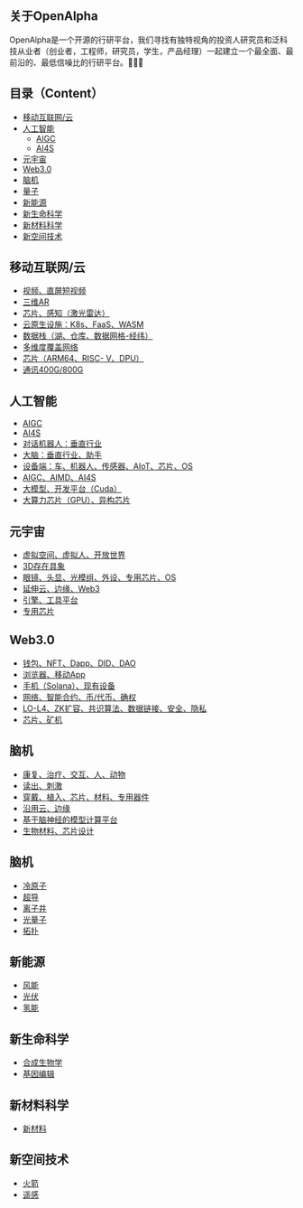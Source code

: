 ## 关于OpenAlpha
OpenAlpha是一个开源的行研平台，我们寻找有独特视角的投资人研究员和泛科技从业者（创业者，工程师，研究员，学生，产品经理）一起建立一个最全面、最前沿的、最低信噪比的行研平台。🚀🚀🚀

## 目录（Content）
- [移动互联网/云](#移动互联网/云)
- [人工智能](#人工智能)
  - [AIGC](#AIGC)
  - [AI4S](#AI4S)
- [元宇宙](#元宇宙)
- [Web3.0](#Web3.0)
- [脑机](#脑机)
- [量子](#量子)
- [新能源](#新能源)
- [新生命科学](#新生命科学)
- [新材料科学](#新材料科学)
- [新空间技术](#新空间技术)

## 移动互联网/云
  - [视频、直屏短视频]()
  - [三维AR]()
  - [芯片、感知（激光雷达）]()
  - [云原生设施：K8s、FaaS、WASM]()
  - [数据栈（湖、仓库、数据网格-经纬）]()
  - [多维度覆盖网络]()
  - [芯片（ARM64、RISC- V、DPU）]()
  - [通讯400G/800G]()
  
## 人工智能
  - [AIGC]()
  - [AI4S](https://github.com/Paipipaipi/AI4S)
  - [对话机器人：垂直行业]()
  - [大脑：垂直行业、助手]()
  - [设备端：车、机器人、传感器、AIoT、芯片、OS]()
  - [AIGC、AIMD、AI4S]()
  - [大模型、开发平台（Cuda）]()
  - [大算力芯片（GPU）、异构芯片]()

## 元宇宙
  - [虚拟空间、虚拟人、开放世界]()
  - [3D存在具象]()
  - [眼镜、头显、光模组、外设、专用芯片、OS]()
  - [延伸云、边缘、Web3]()
  - [引擎、工具平台]()
  - [专用芯片]()

## Web3.0
  - [钱包、NFT、Dapp、DID、DAO]()
  - [浏览器、移动App]()
  - [手机（Solana）、现有设备]()
  - [网络、智能合约、币/代币、确权]()
  - [LO-L4、ZK扩容、共识算法、数据链接、安全、隐私]()
  - [芯片、矿机]()

## 脑机
  - [康复、治疗、交互、人、动物]()
  - [读出、刺激]()
  - [穿戴、植入、芯片、材料、专用器件]()
  - [沿用云、边缘]()
  - [基于脑神经的模型计算平台]()
  - [生物材料、芯片设计]()

## 脑机
  - [冷原子]()
  - [超导]()
  - [离子井]()
  - [光量子]()
  - [拓扑]()

## 新能源
- [风能]()
- [光伏]()
- [氢能]()

## 新生命科学
- [合成生物学]()
- [基因编辑]()

## 新材料科学
- [新材料]()

## 新空间技术
- [火箭]()
- [遥感]()


